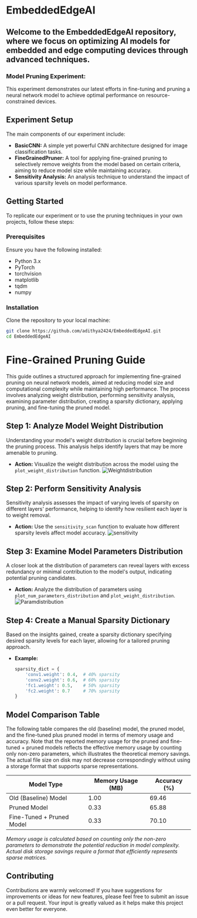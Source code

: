 # **EmbeddedEdgeAI**

## Welcome to the EmbeddedEdgeAI repository, where we focus on optimizing AI models for embedded and edge computing devices through advanced techniques.

### **Model Pruning Experiment:**

This experiment demonstrates our latest efforts in fine-tuning and pruning a neural network model to achieve optimal performance on resource-constrained devices.

## **Experiment Setup**

The main components of our experiment include:

- **BasicCNN:** A simple yet powerful CNN architecture designed for image classification tasks.
- **FineGrainedPruner:** A tool for applying fine-grained pruning to selectively remove weights from the model based on certain criteria, aiming to reduce model size while maintaining accuracy.
- **Sensitivity Analysis:** An analysis technique to understand the impact of various sparsity levels on model performance.

## **Getting Started**

To replicate our experiment or to use the pruning techniques in your own projects, follow these steps:

### Prerequisites

Ensure you have the following installed:
- Python 3.x
- PyTorch
- torchvision
- matplotlib
- tqdm
- numpy

### Installation

Clone the repository to your local machine:

```bash
git clone https://github.com/adithya2424/EmbeddedEdgeAI.git
cd EmbeddedEdgeAI
```

# Fine-Grained Pruning Guide

This guide outlines a structured approach for implementing fine-grained pruning on neural network models, aimed at reducing model size and computational complexity while maintaining high performance. The process involves analyzing weight distribution, performing sensitivity analysis, examining parameter distribution, creating a sparsity dictionary, applying pruning, and fine-tuning the pruned model.

## Step 1: Analyze Model Weight Distribution

Understanding your model's weight distribution is crucial before beginning the pruning process. This analysis helps identify layers that may be more amenable to pruning.

- **Action:** Visualize the weight distribution across the model using the `plot_weight_distribution` function.
  ![Weightdistribution](https://github.com/adithya2424/EmbeddedEdgeAI/assets/34277400/f2af6409-7d47-4ae4-b6da-65d83b997114)

## Step 2: Perform Sensitivity Analysis

Sensitivity analysis assesses the impact of varying levels of sparsity on different layers' performance, helping to identify how resilient each layer is to weight removal.

- **Action:** Use the `sensitivity_scan` function to evaluate how different sparsity levels affect model accuracy.
  ![sensitivity](https://github.com/adithya2424/EmbeddedEdgeAI/assets/34277400/c60119af-da7b-4ac1-a0c0-d7a1a75a5154)

## Step 3: Examine Model Parameters Distribution

A closer look at the distribution of parameters can reveal layers with excess redundancy or minimal contribution to the model's output, indicating potential pruning candidates.

- **Action:** Analyze the distribution of parameters using `plot_num_parameters_distribution` and `plot_weight_distribution`.
![Paramdistribution](https://github.com/adithya2424/EmbeddedEdgeAI/assets/34277400/659dad35-02cb-4770-87dc-6fff711a5e9d)

## Step 4: Create a Manual Sparsity Dictionary

Based on the insights gained, create a sparsity dictionary specifying desired sparsity levels for each layer, allowing for a tailored pruning approach.

- **Example:**
  ```python
  sparsity_dict = {
      'conv1.weight': 0.4,  # 40% sparsity
      'conv2.weight': 0.6,  # 60% sparsity
      'fc1.weight': 0.5,    # 50% sparsity
      'fc2.weight': 0.7     # 70% sparsity
  }

## Model Comparison Table

The following table compares the old (baseline) model, the pruned model, and the fine-tuned plus pruned model in terms of memory usage and accuracy. Note that the reported memory usage for the pruned and fine-tuned + pruned models reflects the effective memory usage by counting only non-zero parameters, which illustrates the theoretical memory savings. The actual file size on disk may not decrease correspondingly without using a storage format that supports sparse representations.

| Model Type                 | Memory Usage (MB) | Accuracy (%) |
|----------------------------|-------------------|--------------|
| Old (Baseline) Model       | 1.00              | 69.46        |
| Pruned Model               | 0.33              | 65.88        |
| Fine-Tuned + Pruned Model  | 0.33              | 70.10        |

*Memory usage is calculated based on counting only the non-zero parameters to demonstrate the potential reduction in model complexity. Actual disk storage savings require a format that efficiently represents sparse matrices.*


## Contributing

Contributions are warmly welcomed! If you have suggestions for improvements or ideas for new features, please feel free to submit an issue or a pull request. Your input is greatly valued as it helps make this project even better for everyone.














